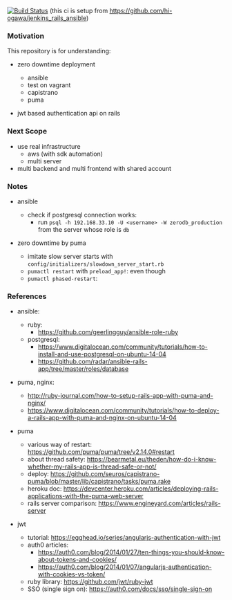 [![Build Status](http://jenkins.hiogawa.net/buildStatus/icon?job=rails_jwt_zero_downtime)](http://jenkins.hiogawa.net/job/rails_jwt_zero_downtime) (this ci is setup from https://github.com/hi-ogawa/jenkins_rails_ansible)

### Motivation

This repository is for understanding:

- zero downtime deployment
  - ansible
  - test on vagrant
  - capistrano
  - puma

- jwt based authentication api on rails

### Next Scope

- use real infrastructure
  - aws (with sdk automation)
  - multi server
- multi backend and multi frontend with shared account

### Notes

- ansible
  - check if postgresql connection works:
    - run `psql -h 192.168.33.10 -U <username> -W zerodb_production`
      from the server whose role is `db`

- zero downtime by puma
  - imitate slow server starts with `config/initializers/slowdown_server_start.rb`
  - `pumactl restart` with `preload_app!`: even though
  - `pumactl phased-restart`:


### References

- ansible:
  - ruby:
    - https://github.com/geerlingguy/ansible-role-ruby
  - postgresql:
    - https://www.digitalocean.com/community/tutorials/how-to-install-and-use-postgresql-on-ubuntu-14-04
    - https://github.com/radar/ansible-rails-app/tree/master/roles/database

- puma, nginx:
  - http://ruby-journal.com/how-to-setup-rails-app-with-puma-and-nginx/
  - https://www.digitalocean.com/community/tutorials/how-to-deploy-a-rails-app-with-puma-and-nginx-on-ubuntu-14-04

- puma
  - various way of restart: https://github.com/puma/puma/tree/v2.14.0#restart
  - about thread safety: https://bearmetal.eu/theden/how-do-i-know-whether-my-rails-app-is-thread-safe-or-not/
  - deploy: https://github.com/seuros/capistrano-puma/blob/master/lib/capistrano/tasks/puma.rake
  - heroku doc: https://devcenter.heroku.com/articles/deploying-rails-applications-with-the-puma-web-server
  - rails server comparison: https://www.engineyard.com/articles/rails-server

- jwt
  - tutorial: https://egghead.io/series/angularjs-authentication-with-jwt
  - auth0 articles:
    - https://auth0.com/blog/2014/01/27/ten-things-you-should-know-about-tokens-and-cookies/
    - https://auth0.com/blog/2014/01/07/angularjs-authentication-with-cookies-vs-token/
  - ruby library: https://github.com/jwt/ruby-jwt
  - SSO (single sign on): https://auth0.com/docs/sso/single-sign-on
